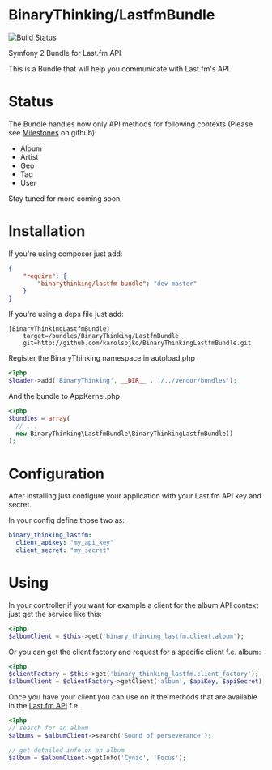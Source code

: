 BinaryThinking/LastfmBundle
==========================

[![Build Status](https://secure.travis-ci.org/karolsojko/BinaryThinkingLastfmBundle.png)](http://travis-ci.org/karolsojko/BinaryThinkingLastfmBundle)

Symfony 2 Bundle for Last.fm API

This is a Bundle that will help you communicate with Last.fm's API.

Status
======

The Bundle handles now only API methods for following contexts (Please see [Milestones](https://github.com/karolsojko/BinaryThinkingLastfmBundle/issues/milestones) on github):
- Album
- Artist
- Geo
- Tag
- User

Stay tuned for more coming soon.

Installation
============

If you're using composer just add:

```json
{
    "require": {
        "binarythinking/lastfm-bundle": "dev-master"
    }
}
```

If you're using a deps file just add:

```
[BinaryThinkingLastfmBundle]
    target=/bundles/BinaryThinking/LastfmBundle
    git=http://github.com/karolsojko/BinaryThinkingLastfmBundle.git
```

Register the BinaryThinking namespace in autoload.php

```php
<?php
$loader->add('BinaryThinking', __DIR__ . '/../vendor/bundles');
```

And the bundle to AppKernel.php

```php
<?php
$bundles = array(
  // ...
  new BinaryThinking\LastfmBundle\BinaryThinkingLastfmBundle()
);
```

Configuration
=============

After installing just configure your application with your Last.fm API key and secret.

In your config define those two as:

```yaml
binary_thinking_lastfm:
  client_apikey: "my_api_key"
  client_secret: "my_secret"
```

Using
=====

In your controller if you want for example a client for the album API context just get the service like this:

```php
<?php
$albumClient = $this->get('binary_thinking_lastfm.client.album');
```

Or you can get the client factory and request for a specific client f.e. album:

```php
<?php
$clientFactory = $this->get('binary_thinking_lastfm.client_factory');
$albumClient = $clientFactory->getClient('album', $apiKey, $apiSecret);
```

Once you have your client you can use on it the methods that are available in the [Last.fm API](http://www.lastfm.pl/api/intro) f.e.

```php
<?php
// search for an album
$albums = $albumClient->search('Sound of perseverance');

// get detailed info on an album
$album = $albumClient->getInfo('Cynic', 'Focus');
```
